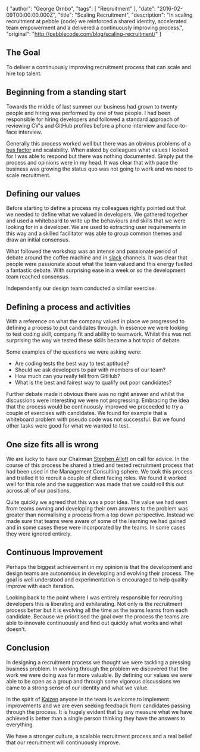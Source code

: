{
  "author": "George Ornbo",
  "tags": [
    "Recruitment"
    ],
  "date": "2016-02-09T00:00:00.000Z",
  "title": "Scaling Recruitment",
  "description": "In scaling recruitment at pebble {code} we reinforced a shared identity, accelerated team empowerment and a delivered a continuously improving process.",
  "original": "http://pebblecode.com/blog/scaling-recruitment/"
}

## The Goal

To deliver a continuously improving recruitment process that can scale and hire top talent. 

## Beginning from a standing start

Towards the middle of last summer our business had grown to twenty people and hiring was performed by one of two people. I had been responsible for hiring developers and followed a standard approach of reviewing CV's and GitHub profiles before a phone interview and face-to-face interview. 

Generally this process worked well but there was an obvious problems of a [bus factor][1] and scalability. When asked by colleagues what values I looked for I was able to respond but there was nothing documented. Simply put the process and opinions were in my head. It was clear that with pace the business was growing the status quo was not going to work and we need to scale recruitment. 

## Defining our values

Before starting to define a process my colleagues rightly pointed out that we needed to define what we valued in developers. We gathered together and used a whiteboard to write up the behaviours and skills that we were looking for in a developer. We are used to extracting user requirements in this way and a skilled facilitator was able to group common themes and draw an initial consensus. 

What followed the workshop was an intense and passionate period of debate around the coffee machine and in [slack][2] channels. It was clear that people were passionate about what the team valued and this energy fuelled a fantastic debate. With surprising ease in a week or so the development team reached consensus. 

Independently our design team conducted a similar exercise.

## Defining a process and activities

With a reference on what the company valued in place we progressed to defining a process to put candidates through. In essence we were looking to test coding skill, company fit and ability to teamwork. Whilst this was not surprising the way we tested these skills became a hot topic of debate. 

Some examples of the questions we were asking were:

* Are coding tests the best way to test aptitude? 
* Should we ask developers to pair with members of our team? 
* How much can you really tell from GitHub?
* What is the best and fairest way to qualify out poor candidates?

Further debate made it obvious there was no right answer and whilst the discussions were interesting we were not progressing. Embracing the idea that the process would be continuously improved we proceeded to try a couple of exercises with candidates. We found for example that a whiteboard problem with pseudo code was not successful. But we found other tasks were good for what we wanted to test. 

## One size fits all is wrong

We are lucky to have our Chairman [Stephen Allott][3] on call for advice. In the course of this process he shared a tried and tested recruitment process that had been used in the Management Consulting sphere. We took this process and trialled it to recruit a couple of client facing roles. We found it worked well for this role and the suggestion was made that we could roll this out across all of our positions.

Quite quickly we agreed that this was a poor idea. The value we had seen from teams owning and developing their own answers to the problem was greater than normalising a process from a top down perspective. Instead we made sure that teams were aware of some of the learning we had gained and in some cases these were incorporated by the teams. In some cases they were ignored entirely. 

## Continuous Improvement

Perhaps the biggest achievement in my opinion is that the development and design teams are autonomous in developing and evolving their process. The goal is well understood and experimentation is encouraged to help quality improve with each iteration.

Looking back to the point where I was entirely responsible for recruiting developers this is liberating and exhilarating. Not only is the recruitment process better but it is evolving all the time as the teams learns from each candidate. Because we prioritised the goal over the process the teams are able to innovate continuously and find out quickly what works and what doesn't. 

## Conclusion

In designing a recruitment process we thought we were tackling a pressing business problem. In working through the problem we discovered that the work we were doing was far more valuable. By defining our values we were able to be open as a group and through some vigorous discussions we came to a strong sense of our identity and what we value. 

In the spirit of [Kaizen][4] anyone in the team is welcome to implement improvements and we are even seeking feedback from candidates passing through the process. It is hugely evident that by any measure what we have achieved is better than a single person thinking they have the answers to everything. 

We have a stronger culture, a scalable recruitment process and a real belief that our recruitment will continuously improve.

[1]: https://en.wikipedia.org/wiki/Bus_factor
[2]: https://slack.com/
[3]: https://en.wikipedia.org/wiki/Stephen_Allott
[4]: https://uk.kaizen.com/about-us/definition-of-kaizen.html
